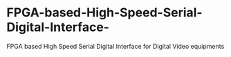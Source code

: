 # FPGA-based-High-Speed-Serial-Digital-Interface-
FPGA based High Speed Serial Digital Interface for Digital Video equipments  
